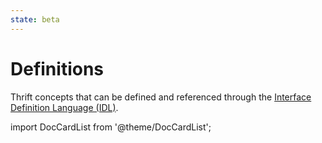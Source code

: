 ```yaml
---
state: beta
---
```


# Definitions

Thrift concepts that can be defined and referenced through the [Interface Definition Language (IDL)](../idl/index.md).

import DocCardList from '@theme/DocCardList';

<DocCardList />
